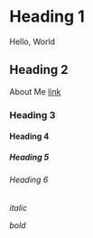 # Heading 1
Hello, World

## Heading 2
About Me
<a href="assets/profile.png">link</a>
<img src=""/>

### Heading 3

#### Heading 4

##### Heading 5

###### Heading 6

_italic_

*bold*
